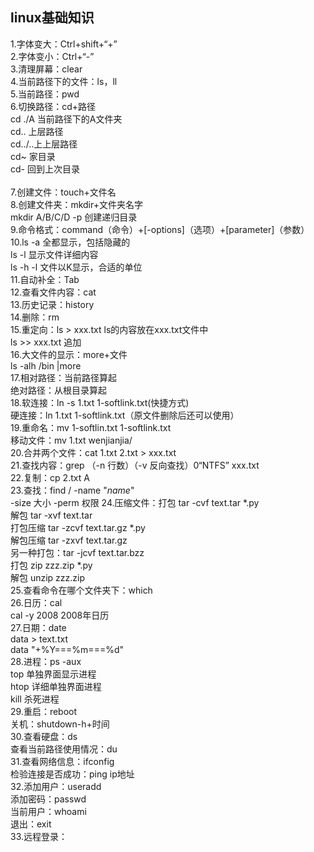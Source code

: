 ## linux基础知识
1.字体变大：Ctrl+shift+“+”<br>
2.字体变小：Ctrl+“-”<br>
3.清理屏幕：clear<br>
4.当前路径下的文件：ls，ll<br>
5.当前路径：pwd<br>
6.切换路径：cd+路径<br>
   		  cd ./A 当前路径下的A文件夹<br>
   		  cd.. 上层路径<br>
           cd../..上上层路径<br>
           cd~ 家目录<br>
           cd- 回到上次目录<br>          
7.创建文件：touch+文件名<br>
8.创建文件夹：mkdir+文件夹名字<br>
            mkdir A/B/C/D -p 创建递归目录<br>
9.命令格式：command（命令）+[-options]（选项）+[parameter]（参数）<br>
10.ls -a 全都显示，包括隐藏的<br>
   ls -l 显示文件详细内容<br>
   ls -h -l 文件以K显示，合适的单位<br>
11.自动补全：Tab<br>
12.查看文件内容：cat<br>
13.历史记录：history<br>
14.删除：rm<br>
15.重定向：ls > xxx.txt ls的内容放在xxx.txt文件中<br>
          ls >> xxx.txt 追加<br>
16.大文件的显示：more+文件<br>
               ls -alh /bin |more<br>
17.相对路径：当前路径算起<br>
   绝对路径：从根目录算起<br>
18.软连接：ln -s 1.txt 1-softlink.txt(快捷方式)<br>
   硬连接：ln 1.txt 1-softlink.txt（原文件删除后还可以使用）<br>
19.重命名：mv 1-softlin.txt 1-softlink.txt<br>
   移动文件：mv 1.txt wenjianjia/<br>
20.合并两个文件：cat 1.txt 2.txt > xxx.txt<br>
21.查找内容：grep （-n 行数）（-v 反向查找）0“NTFS” xxx.txt<br>
22.复制：cp 2.txt A<br>
23.查找：find / -name "*name*"<br>
               -size 大小
               -perm 权限
24.压缩文件：打包 tar -cvf text.tar *.py<br>
            解包 tar -xvf text.tar<br>
            打包压缩 tar -zcvf text.tar.gz *.py<br>
            解包压缩 tar -zxvf text.tar.gz<br>
            另一种打包：tar -jcvf text.tar.bzz<br>
            打包 zip zzz.zip *.py<br>
            解包 unzip zzz.zip<br>
25.查看命令在哪个文件夹下：which<br>
26.日历：cal<br>
        cal -y 2008 2008年日历<br>
27.日期：date<br>
        data > text.txt<br>
        data "+%Y===%m===%d"<br>
28.进程：ps -aux<br>
        top 单独界面显示进程<br>
        htop 详细单独界面进程<br>
        kill 杀死进程<br>
29.重启：reboot<br>
   关机：shutdown-h+时间<br>
30.查看硬盘：ds<br>
   查看当前路径使用情况：du<br>
31.查看网络信息：ifconfig<br>
   检验连接是否成功：ping ip地址<br>
32.添加用户：useradd<br>
   添加密码：passwd<br>
   当前用户：whoami<br>
   退出：exit<br>
33.远程登录：
